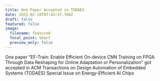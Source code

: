 ```yaml
---
title: One Paper Accepted in TODAES
date: 2022-02-18T07:43:37.768Z
draft: false
featured: false
image:
  filename: featured
  focal_point: Smart
  preview_only: false
---
```

One paper "EF-Train: Enable Efficient On-device CNN Training on FPGA
Through Data Reshaping for Online Adaptation or
Personalization" got accepted in ACM Transactions on Design Automation of Embedded Systems (TODAES) Special Issue on Energy-Efficient AI Chips